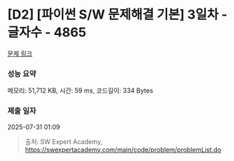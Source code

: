 # [D2] [파이썬 S/W 문제해결 기본] 3일차 - 글자수 - 4865 

[문제 링크](https://swexpertacademy.com/main/code/problem/problemDetail.do?contestProbId=AWTQSs6qQL0DFAVT) 

### 성능 요약

메모리: 51,712 KB, 시간: 59 ms, 코드길이: 334 Bytes

### 제출 일자

2025-07-31 01:09



> 출처: SW Expert Academy, https://swexpertacademy.com/main/code/problem/problemList.do